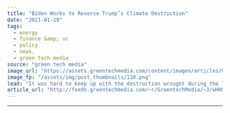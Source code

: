 ```yaml
---
title: "Biden Works to Reverse Trump’s Climate Destruction"
date: "2021-01-29"
tags: 
  - energy
  - finance &amp; vc
  - policy
  - news,
  - green tech media
source: "green tech media"
image_url: "https://assets.greentechmedia.com/content/images/articles/Green_Broken_Glass.jpg"
image_fp: "/assets/img/post_thumbnails/110.png"
lead: "It was hard to keep up with the destruction wrought during the Trump era. And it’s already getting hard to keep up with the rebuilding. This week brought a series of actions on climate change from the White House that is building a framework for the  ..."
article_url: "http://feeds.greentechmedia.com/~r/GreentechMedia/~3/wHHSIw3WKxc/biden-works-to-reverse-trumps-climate-destruction"
---
```


---
